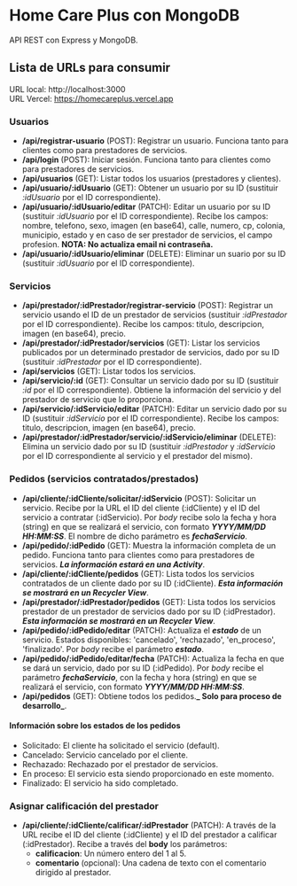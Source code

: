 # Home Care Plus con MongoDB
API REST con Express y MongoDB.

<h2>Lista de URLs para consumir</h2>

URL local: http://localhost:3000</br>
URL Vercel: https://homecareplus.vercel.app

<h3>Usuarios</h3>

- <b>/api/registrar-usuario</b> (POST): Registrar un usuario. Funciona tanto para clientes como para prestadores de servicios.
- <b>/api/login</b> (POST): Iniciar sesión. Funciona tanto para clientes como para prestadores de servicios.
- <b>/api/usuarios</b> (GET): Listar todos los usuarios (prestadores y clientes).
- <b>/api/usuario/:idUsuario</b> (GET): Obtener un usuario por su ID (sustituir <em>:idUsuario</em> por el ID correspondiente).
- <b>/api/usuario/:idUsuario/editar</b> (PATCH): Editar un usuario por su ID (sustituir <em>:idUsuario</em> por el ID correspondiente). Recibe los campos: nombre, telefono, sexo, imagen (en base64), calle, numero, cp, colonia, municipio, estado y en caso de ser prestador de servicios, el campo profesion. <b>NOTA: No actualiza email ni contraseña.</b>
- <b>/api/usuario/:idUsuario/eliminar</b> (DELETE): Eliminar un suario por su ID (sustituir <em>:idUsuario</em> por el ID correspondiente).

<h3>Servicios</h3>

- <b>/api/prestador/:idPrestador/registrar-servicio</b> (POST): Registrar un servicio usando el ID de un prestador de servicios (sustituir <em>:idPrestador</em> por el ID correspondiente). Recibe los campos: titulo, descripcion, imagen (en base64), precio.
- <b>/api/prestador/:idPrestador/servicios</b> (GET): Listar los servicios publicados por un determinado prestador de servicios, dado por su ID (sustituir <em>:idPrestador</em> por el ID correspondiente).
- <b>/api/servicios</b> (GET): Listar todos los servicios.
- <b>/api/servicio/:id</b> (GET): Consultar un servicio dado por su ID (sustituir <em>:id</em> por el ID correspondiente). Obtiene la información del servicio y del prestador de servicio que lo proporciona.
- <b>/api/servicio/:idServicio/editar</b> (PATCH): Editar un servicio dado por su ID (sustituir <em>:idServicio</em> por el ID correspondiente). Recibe los campos: titulo, descripcion, imagen (en base64), precio.
- <b>/api/prestador/:idPrestador/servicio/:idServicio/eliminar</b> (DELETE): Elimina un servicio dado por su ID (sustituir <em>:idPrestador</em> y <em>:idServicio</em> por el ID correspondiente al servicio y el prestador del mismo).

<h3>Pedidos (servicios contratados/prestados)</h3>

- <b>/api/cliente/:idCliente/solicitar/:idServicio</b> (POST): Solicitar un servicio. Recibe por la URL el ID del cliente (:idCliente) y el ID del servicio a contratar (:idServicio). Por <em>body</em> recibe solo la fecha y hora (string) en que se realizará el servicio, con formato **_YYYY/MM/DD HH:MM:SS_**. El nombre de dicho parámetro es **_fechaServicio_**.
- <b>/api/pedido/:idPedido</b> (GET): Muestra la información completa de un pedido. Funciona tanto para clientes como para prestadores de servicios. **_La información estará en una Activity_**.
- <b>/api/cliente/:idCliente/pedidos</b> (GET): Lista todos los servicios contratados de un cliente dado por su ID (:idCliente). **_Esta información se mostrará en un Recycler View_**.
- <b>/api/prestador/:idPrestador/pedidos</b> (GET): Lista todos los servicios prestador de un prestador de servicios dado por su ID (:idPrestador). **_Esta información se mostrará en un Recycler View_**.
- <b>/api/pedido/:idPedido/editar</b> (PATCH): Actualiza el <b>**_estado_**</b> de un servicio. Estados disponibles: 'cancelado', 'rechazado', 'en_proceso', 'finalizado'. Por <em>body</em> recibe el parámetro **_estado_**.
- <b>/api/pedido/:idPedido/editar/fecha</b> (PATCH): Actualiza la fecha en que se dará un servicio, dado por su ID (:idPedido). Por <em>body</em> recibe el parámetro **_fechaServicio_**, con la fecha y hora (string) en que se realizará el servicio, con formato **_YYYY/MM/DD HH:MM:SS_**.
- <b>/api/pedidos</b> (GET): Obtiene todos los pedidos.**_ Solo para proceso de desarrollo_**.

#### Información sobre los estados de los pedidos
- Solicitado: El cliente ha solicitado el servicio (default).
- Cancelado: Servicio cancelado por el cliente.
- Rechazado: Rechazado por el prestador de servicios.
- En proceso: El servicio esta siendo proporcionado en este momento.
- Finalizado: El servicio ha sido completado.

<h3>Asignar calificación del prestador</h3>

- **/api/cliente/:idCliente/calificar/:idPrestador** (PATCH): A través de la URL recibe el ID del cliente (:idCliente) y el ID del prestador a calificar (:idPrestador). Recibe a través del **body** los parámetros:
    - **calificacion**: Un número entero del 1 al 5.
    - **comentario** (opcional): Una cadena de texto con el comentario dirigido al prestador.